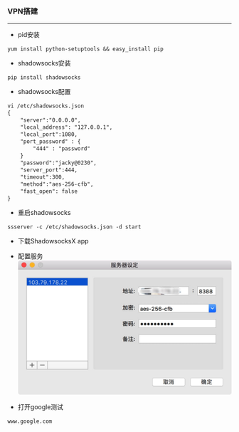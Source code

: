 

### VPN搭建

---
* pid安装
````
yum install python-setuptools && easy_install pip
````
* shadowsocks安装
````
pip install shadowsocks
````
* shadowsocks配置
````
vi /etc/shadowsocks.json
{
    "server":"0.0.0.0",
    "local_address": "127.0.0.1",
    "local_port":1080,
    "port_password" : {
        "444" : "password"
    }
    "password":"jacky@0230",
    "server_port":444,
    "timeout":300,
    "method":"aes-256-cfb",
    "fast_open": false
}

````
* 重启shadowsocks
````
ssserver -c /etc/shadowsocks.json -d start
````

* 下载ShadowsocksX app

* 配置服务
![配置](https://github.com/jackylee92/Blog/blob/master/Images/vpnconfig.jpg?raw=true)
* 打开google测试
````
www.google.com
````